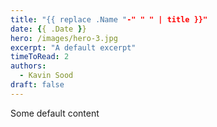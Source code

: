 ```yaml
---
title: "{{ replace .Name "-" " " | title }}"
date: {{ .Date }}
hero: /images/hero-3.jpg
excerpt: "A default excerpt"
timeToRead: 2
authors:
  - Kavin Sood
draft: false
---
```


Some default content
